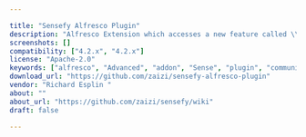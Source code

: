 ```yaml
---

title: "Sensefy Alfresco Plugin"
description: "Alfresco Extension which accesses a new feature called \\\"Enterprise Search\\\", allowing users to Search across a Sensefy instance. Sensefy is a Zaizi product for federated search over different platforms and repositories, currently supporting Alfresco and File systems for the whole public."
screenshots: []
compatibility: ["4.2.x", "4.2.x"]
license: "Apache-2.0"
keywords: ["alfresco", "Advanced", "addon", "Sense", "plugin", "community", "Sensefy"]
download_url: "https://github.com/zaizi/sensefy-alfresco-plugin"
vendor: "Richard Esplin ‌"
about: ""
about_url: "https://github.com/zaizi/sensefy/wiki"
draft: false

---
```

